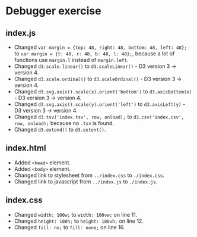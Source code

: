 # Debugger exercise

## index.js
* Changed `var margin = {top: 48, right: 48, bottom: 48, left: 48};` to `var margin = {t: 48, r: 48, b: 48, l: 48};`, because a lot of functions use `margin.l` instead of `margin.left`.
* Changed `d3.scale.linear()` to `d3.scaleLinear()` - D3 version 3 -> version 4.
* Changed `d3.scale.ordinal()` to `d3.scaleOrdinal()` - D3 version 3 -> version 4.
* Changed `d3.svg.axis().scale(x).orient('bottom')` to `d3.axisBottom(x)` - D3 version 3 -> version 4.
* Changed `d3.svg.axis().scale(y).orient('left')` to `d3.axisLeft(y)` - D3 version 3 -> version 4.
* Changed `d3.tsv('index.tsv', row, onload);` to `d3.csv('index.csv', row, onload);` because no `.tsv` is found.
* Changed `d3.extend()` to `d3.extent()`.

## index.html
* Added `<head>` element.
* Added `<body>` element.
* Changed link to stylesheet from `../index.css` to `./index.css`.
* Changed link to javascript from `../index.js` to `./index.js`.

## index.css
* Changed `width: 100w;` to `width: 100vw;` on line 11.
* Changed `height: 100h;` to `height: 100vh;` on line 12.
* Changed `fill: no;` to `fill: none;` on line 16.
